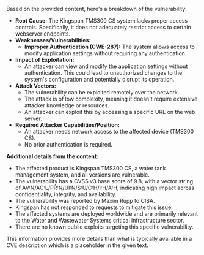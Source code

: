 Based on the provided content, here's a breakdown of the vulnerability:

*   **Root Cause:** The Kingspan TMS300 CS system lacks proper access controls. Specifically, it does not adequately restrict access to certain webserver endpoints.
*   **Weaknesses/Vulnerabilities:**
    *   **Improper Authentication (CWE-287):** The system allows access to modify application settings without requiring any authentication.
*   **Impact of Exploitation:**
    *   An attacker can view and modify the application settings without authentication. This could lead to unauthorized changes to the system's configuration and potentially disrupt its operation.
*   **Attack Vectors:**
    *   The vulnerability can be exploited remotely over the network.
    *   The attack is of low complexity, meaning it doesn't require extensive attacker knowledge or resources.
    *   An attacker can exploit this by accessing a specific URL on the web server.
*   **Required Attacker Capabilities/Position:**
    *   An attacker needs network access to the affected device (TMS300 CS).
    *   No prior authentication is required.

**Additional details from the content:**

*   The affected product is Kingspan TMS300 CS, a water tank management system, and all versions are vulnerable.
*   The vulnerability has a CVSS v3 base score of 9.8, with a vector string of AV:N/AC:L/PR:N/UI:N/S:U/C:H/I:H/A:H, indicating high impact across confidentiality, integrity, and availability.
*   The vulnerability was reported by Maxim Rupp to CISA.
*   Kingspan has not responded to requests to mitigate this issue.
*   The affected systems are deployed worldwide and are primarily relevant to the Water and Wastewater Systems critical infrastructure sector.
*   There are no known public exploits targeting this specific vulnerability.

This information provides more details than what is typically available in a CVE description which is a placeholder in the given text.